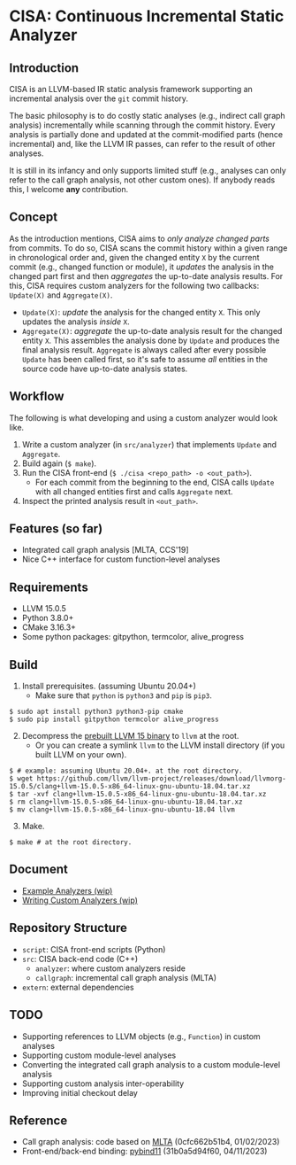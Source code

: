 # CISA: Continuous Incremental Static Analyzer

## Introduction

CISA is an LLVM-based IR static analysis framework supporting an incremental analysis over
the `git` commit history.

The basic philosophy is to do costly static analyses (e.g., indirect call graph
analysis) incrementally while scanning through the commit history. Every analysis is
partially done and updated at the commit-modified parts (hence incremental) and, like the LLVM IR passes,
can refer to the result of other analyses.

It is still in its infancy and only supports limited stuff (e.g., analyses can only refer
to the call graph analysis, not other custom ones). If anybody reads this, 
I welcome **any** contribution.

## Concept

As the introduction mentions, CISA aims to _only analyze changed parts_ from commits. To do so, CISA scans the commit history within a given range in chronological order and, given the changed entity `X` by the current commit (e.g., changed function or module), it _updates_ the analysis in the changed part first and then _aggregates_ the up-to-date analysis results. For this, CISA requires custom analyzers for the following two callbacks: `Update(X)` and `Aggregate(X)`.

 * `Update(X)`: _update_ the analysis for the changed entity `X`. This only updates the analysis _inside_ `X`.
 * `Aggregate(X)`: _aggregate_ the up-to-date analysis result for the changed entity `X`. This assembles the analysis done by `Update` and produces the final analysis result. `Aggregate` is always called after every possible `Update` has been called first, so it's safe to assume _all_ entities in the source code have up-to-date analysis states.

## Workflow

The following is what developing and using a custom analyzer would look like.

 1. Write a custom analyzer (in `src/analyzer`) that implements `Update` and `Aggregate`.
 2. Build again (`$ make`).
 3. Run the CISA front-end (`$ ./cisa <repo_path> -o <out_path>`).
    * For each commit from the beginning to the end, CISA calls `Update` with all changed entities first and calls `Aggregate` next.
 4. Inspect the printed analysis result in `<out_path>`.

## Features (so far)

 * Integrated call graph analysis [MLTA, CCS'19]
 * Nice C++ interface for custom function-level analyses

## Requirements

 * LLVM 15.0.5
 * Python 3.8.0+
 * CMake 3.16.3+
 * Some python packages: gitpython, termcolor, alive_progress

## Build

 1. Install prerequisites. (assuming Ubuntu 20.04+)
    - Make sure that `python` is `python3` and `pip` is `pip3`.
```
$ sudo apt install python3 python3-pip cmake
$ sudo pip install gitpython termcolor alive_progress
```
 
 2. Decompress the [prebuilt LLVM 15 binary](https://releases.llvm.org/download.html) to `llvm` at the root.
    - Or you can create a symlink `llvm` to the LLVM install directory (if you built LLVM on your own).
```
$ # example: assuming Ubuntu 20.04+. at the root directory.
$ wget https://github.com/llvm/llvm-project/releases/download/llvmorg-15.0.5/clang+llvm-15.0.5-x86_64-linux-gnu-ubuntu-18.04.tar.xz
$ tar -xvf clang+llvm-15.0.5-x86_64-linux-gnu-ubuntu-18.04.tar.xz
$ rm clang+llvm-15.0.5-x86_64-linux-gnu-ubuntu-18.04.tar.xz
$ mv clang+llvm-15.0.5-x86_64-linux-gnu-ubuntu-18.04 llvm
```

 3. Make.
```
$ make # at the root directory.
```

## Document 

 * [Example Analyzers (wip)]()
 * [Writing Custom Analyzers (wip)]()

## Repository Structure

 * `script`: CISA front-end scripts (Python)
 * `src`: CISA back-end code (C++)
   - `analyzer`: where custom analyzers reside 
   - `callgraph`: incremental call graph analysis (MLTA)
 * `extern`: external dependencies

## TODO

 * Supporting references to LLVM objects (e.g., `Function`) in custom analyses
 * Supporting custom module-level analyses
 * Converting the integrated call graph analysis to a custom module-level analysis
 * Supporting custom analysis inter-operability
 * Improving initial checkout delay

## Reference

 * Call graph analysis: code based on [MLTA](https://github.com/umnsec/mlta) (0cfc662b51b4, 01/02/2023)
 * Front-end/back-end binding: [pybind11](https://github.com/pybind/pybind11) (31b0a5d94f60, 04/11/2023)
